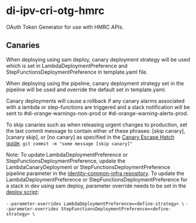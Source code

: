 # di-ipv-cri-otg-hmrc

OAuth Token Generator for use with HMRC APIs.

## Canaries
When deploying using sam deploy, canary deployment strategy will be used which is set in LambdaDeploymentPreference and StepFunctionsDeploymentPreference in template.yaml file.

When deploying using the pipeline, canary deployment strategy set in the pipeline will be used and override the default set in template.yaml.

Canary deployments will cause a rollback if any canary alarms associated with a lambda or step-functions are triggered and a slack notification will be sent to #di-orange-warnings-non-prod or #di-orange-warning-alerts-prod.

To skip canaries such as when releasing urgent changes to production, set the last commit message to contain either of these phrases: [skip canary], [canary skip], or [no canary] as specified in the [Canary Escape Hatch guide](https://govukverify.atlassian.net/wiki/spaces/PLAT/pages/3836051600/Rollback+Recovery+Guidance#Escape-Hatch%3A-how-to-skip-canary-deployments-when-needed).
`git commit -m "some message [skip canary]"`

Note: To update LambdaDeploymentPreference or StepFunctionsDeploymentPreference, update the LambdaCanaryDeployment or StepFunctionsDeploymentPreference pipeline parameter in the [identity-common-infra repository](https://github.com/govuk-one-login/identity-common-infra/tree/main/terraform/orange/hmrc-otg). To update the LambdaDeploymentPreference or StepFunctionsDeploymentPreference for a stack in dev using sam deploy, parameter override needs to be set in the [deploy script](./deploy.sh):

`--parameter-overrides LambdaDeploymentPreference=<define-strategy> \`
`--parameter-overrides StepFunctionsDeploymentPreference=<define-strategy> \`
